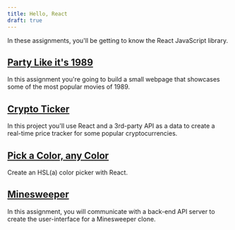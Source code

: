 ```yaml
---
title: Hello, React
draft: true
---
```


In these assignments, you'll be getting to know the React JavaScript library.

## [Party Like it's 1989](./party-like-its-1989)

In this assignment you're going to build a small webpage that showcases some of the most popular movies of 1989.

## [Crypto Ticker](./crypto-ticker)

In this project you'll use React and a 3rd-party API as a data to create a real-time price tracker for some popular cryptocurrencies.

## [Pick a Color, any Color](./color-picker)

Create an HSL(a) color picker with React.

## [Minesweeper](./minesweeper)

In this assignment, you will communicate with a back-end API server to create the user-interface for a Minesweeper clone.
